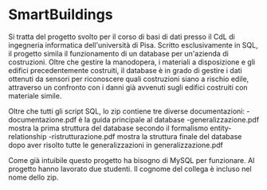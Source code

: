 # SmartBuildings

Si tratta del progetto svolto per il corso di basi di dati presso il CdL di ingegneria informatica dell'università di Pisa. Scritto esclusivamente in SQL, il progetto simila il funzionamento di un database per un'azienda di costruzioni.
Oltre che gestire la manodopera, i materiali a disposizione e gli edifici precedentemente costruiti, il database è in grado di gestire i dati ottenuti da sensori per riconoscere quali costruzioni siano a rischio edile, attraverso un confronto con i danni già avvenuti sugli edifici costruiti con materiale simile.

Oltre che tutti gli script SQL, lo zip contiene tre diverse documentazioni:
    -documentazione.pdf è la guida principale al database
    -generalizzazione.pdf mostra la prima struttura del database secondo il formalismo entity-relationship
    -ristrutturazione.pdf mostra la struttura finale del database dopo aver risolto tutte le generalizzazioni in generalizzazione.pdf

Come già intuibile questo progetto ha bisogno di MySQL per funzionare.
Al progetto hanno lavorato due studenti. Il cognome del collega è incluso nel nome dello zip.